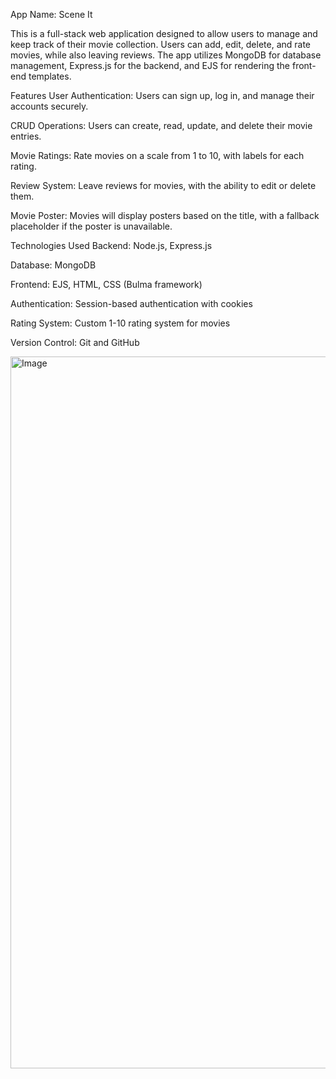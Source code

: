 App Name: Scene It

This is a full-stack web application designed to allow users to manage and keep track of their movie collection. Users can add, edit, delete, and rate movies, while also leaving reviews. The app utilizes MongoDB for database management, Express.js for the backend, and EJS for rendering the front-end templates.

Features
User Authentication: Users can sign up, log in, and manage their accounts securely.

CRUD Operations: Users can create, read, update, and delete their movie entries.

Movie Ratings: Rate movies on a scale from 1 to 10, with labels for each rating.

Review System: Leave reviews for movies, with the ability to edit or delete them.

Movie Poster: Movies will display posters based on the title, with a fallback placeholder if the poster is unavailable.

Technologies Used
Backend: Node.js, Express.js

Database: MongoDB

Frontend: EJS, HTML, CSS (Bulma framework)

Authentication: Session-based authentication with cookies

Rating System: Custom 1-10 rating system for movies

Version Control: Git and GitHub

<img width="2240" height="1139" alt="Image" src="https://github.com/user-attachments/assets/d3e2c24d-1382-4a9c-9c75-ad43aba7c260" />
